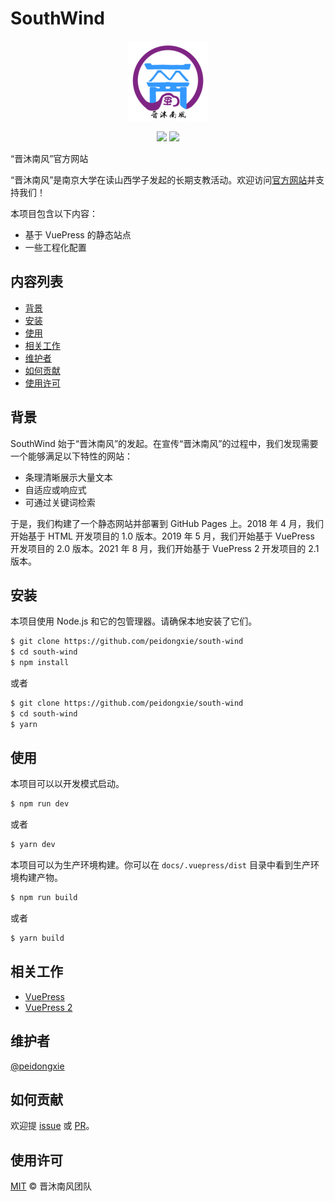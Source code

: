 # SouthWind

<p align="center">
  <img src="./docs/.vuepress/public/img/logo/logo-with-name-128.png">
</p>
<p align="center">
  <img src="https://img.shields.io/github/license/peidongxie/south-wind" />
  <img src="https://img.shields.io/github/package-json/v/peidongxie/south-wind" />
</p>

“晋沐南风”官方网站

“晋沐南风”是南京大学在读山西学子发起的长期支教活动。欢迎访问[官方网站](https://southwind.peaceandlove.top)并支持我们！

本项目包含以下内容：

- 基于 VuePress 的静态站点
- 一些工程化配置

## 内容列表

- [背景](#背景)
- [安装](#安装)
- [使用](#使用)
- [相关工作](#相关工作)
- [维护者](#维护者)
- [如何贡献](#如何贡献)
- [使用许可](#使用许可)

## 背景

SouthWind 始于“晋沐南风”的发起。在宣传“晋沐南风”的过程中，我们发现需要一个能够满足以下特性的网站：

- 条理清晰展示大量文本
- 自适应或响应式
- 可通过关键词检索

于是，我们构建了一个静态网站并部署到 GitHub Pages 上。2018 年 4 月，我们开始基于 HTML 开发项目的 1.0 版本。2019 年 5 月，我们开始基于 VuePress 开发项目的 2.0 版本。2021 年 8 月，我们开始基于 VuePress 2 开发项目的 2.1 版本。

## 安装

本项目使用 Node.js 和它的包管理器。请确保本地安装了它们。

```sh
$ git clone https://github.com/peidongxie/south-wind
$ cd south-wind
$ npm install
```

或者

```sh
$ git clone https://github.com/peidongxie/south-wind
$ cd south-wind
$ yarn
```

## 使用

本项目可以以开发模式启动。

```sh
$ npm run dev
```

或者

```sh
$ yarn dev
```

本项目可以为生产环境构建。你可以在 `docs/.vuepress/dist` 目录中看到生产环境构建产物。

```sh
$ npm run build
```

或者

```sh
$ yarn build
```

## 相关工作

- [VuePress](https://github.com/vuejs/vuepress)
- [VuePress 2](https://github.com/vuepress/vuepress-next)

## 维护者

[@peidongxie](https://github.com/peidongxie)

## 如何贡献

欢迎提 [issue](https://github.com/peidongxie/south-wind/issues/new) 或 [PR](https://github.com/peidongxie/south-wind/compare)。

## 使用许可

[MIT](LICENSE) © 晋沐南风团队
